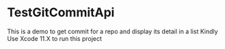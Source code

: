 # TestGitCommitApi
This is a demo to get commit for a repo and display its detail in a list
Kindly Use Xcode 11.X to run this project 
